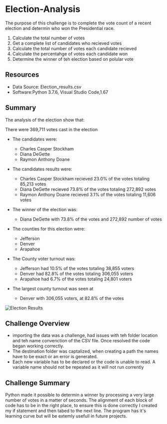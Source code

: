 # Election-Analysis
The purpose of this challenge is to complete the vote count of a recent election and determin who won the Presidential race.
  1. Calculate the total number of votes
  2. Get a complete list of candidates who recieved votes
  3. Calculate the total number of votes each candidate recieved
  4. Calculate the percentahge of votes each candidate won
  5. Determine the winner of teh election based on polular vote

## Resources
  * Data Source: Election_results.csv
  * Software:Python 3.7.6, Visual Studio Code,1.67
  
## Summary
The analysis of the election show that:

There were 369,711 votes cast in the election
  * The candidates were:
    - Charles Casper Stockham
    - Diana DeGette
    - Raymon Anthony Doane
  * The candidates results were: 
    - Charles Casper Stockham recieved 23.0% of the votes totaling 85,213 votes
    - Diana DeGette recieved 73.8% of the votes totaling 272,892 votes 
    - Raymon Anthony Doane recieved 3.1% of the votes totaling 11,606 votes 
  * The winner of the election was:
    - Diana DeGette with 73.8% of the votes and 272,892 number of votes 
    
  * The counties for this election were:
    - Jefferson 
    - Denver 
    - Arapahoe
  * The County voter turnout was: 
    - Jefferson had 10.5% of the votes totaling 38,855 voters 
    - Denver had 82.8% of the votes totaling 306,055 voters
    - Arapahoe had 6.7% of the votes totaling 24,801 voters
   * The largest county turnout was seen at 
     - Denver with 306,055 voters, at 82.8% of the votes
    
![Election Results](https://user-images.githubusercontent.com/104601282/176951644-9677bf19-5542-499e-8e65-56b610eb9a26.png)
    
## Challenge Overview 
  * importing the data was a challenge, had issues with teh folder location and teh name convenction of the CSV file. Once resolved the code began working correctly. 
  * The destination folder was captalized, when creating a path the  names have to be exact or an error is generated.
  * Each new variable has to be declared or the code is unable to read.  A variable name should not be repeated as it will not run corrently
  
## Challenge Summary

Python made it possible to determin a winner by processing a very large number of votes in a matter of seconds. The alignment of each block of code has to be in the right place, to ensure this is done correctly I created my if statement and then tabed to the next line. The program has it's learning curve but will be extemly usefull in future projects.
